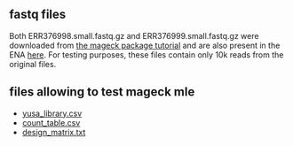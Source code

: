 ## fastq files

Both ERR376998.small.fastq.gz and ERR376999.small.fastq.gz were downloaded from [the mageck package tutorial](https://sourceforge.net/p/mageck/wiki/demo/#the-second-tutorial-starting-from-raw-fastq-files) and are also present in the ENA [here](https://www.ebi.ac.uk/ena/browser/view/PRJEB4038?show=reads). For testing purposes, these files contain only 10k reads from the original files.

## files allowing to test mageck mle

* [yusa_library.csv](https://sourceforge.net/projects/mageck/files/libraries/yusa_library.csv.zip/download)
* [count_table.csv](sourceforge.net/projects/mageck/files/example/leukemia.new.csv/download)
* [design_matrix.txt](https://sourceforge.net/p/mageck/wiki/demo/#step-2-prepare-the-design-matrix-file)
